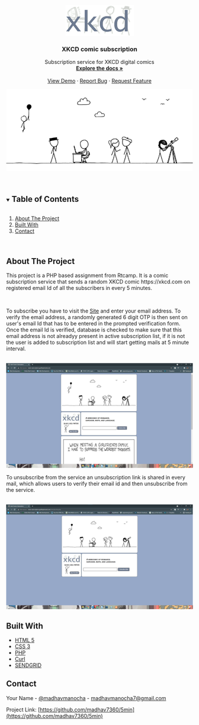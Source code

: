 <!-- PROJECT HEADER -->
<br />
<p align="center">
  <a href="https://github.com/madhav7360/5min">
    <img src="assets/logo.png" alt="Logo">
  </a>

  <h3 align="center">XKCD comic subscription</h3>

  <p align="center">
    Subscription service for XKCD digital comics
    <br />
    <a href="https://github.com/madhav7360/5min"><strong>Explore the docs »</strong></a>
    <br />
    <br />
    <a href="http://xkcd-subscription.gvidhyahostel.com/">View Demo</a>
    ·
    <a href="https://github.com/madhav7360/5min/issues">Report Bug</a>
    ·
    <a href="https://github.com/madhav7360/5min/issues">Request Feature</a>
  </p>
</p>



<!-- TABLE OF CONTENTS -->
<p align="center"><a href="https://github.com/madhav7360/5min">
    <img src="assets/cover.png" alt="banner">
  </a> </p> <br />
  
<details open="open">
  <summary><h2 style="display: inline-block">Table of Contents</h2></summary>
  <ol>
    <li><a href="#about-the-project">About The Project</a></li>
    <li><a href="#built-with">Built With</a></li>  
    <li><a href="#contact">Contact</a></li>    
  </ol>
</details><br />



<!-- ABOUT THE PROJECT -->
## About The Project

<p>This project is a PHP based assignment from Rtcamp. It is a comic subscription service that sends a random XKCD comic https://xkcd.com on registered email Id of all the subscribers in every 5 minutes.</p><br />
<p>To subscribe you have to visit the <a href="http://xkcd-subscription.gvidhyahostel.com/">Site</a> and enter your email address. To verify the email address, a randomly generated 6 digit OTP is then sent on user's email Id that has to be entered in the prompted verification form. Once the email Id is verified, database is checked to make sure that this email address is not alreadyy present in active subscription list, if it is not the user is added to subscription list and will start getting mails at 5 minute interval.</p>  <br />
<img src="assets/subscribe.png" alt="subscribe-page">  <br /> 
<p>To unsubscribe from the service an unsubscription link is shared in every mail, which allows users to verify their email id and then unsubscribe from the service.</p>  <br />
<img src="assets/unsubscribe.png" alt="unsubscribe-page"><br /> 



## Built With

* [HTML 5](https://developer.mozilla.org/en-US/docs/Web/HTML)
* [CSS 3](https://developer.mozilla.org/en-US/docs/Web/CSS)
* [PHP](https://www.php.net/)
* [Curl](https://www.php.net/manual/en/ref.curl.php)
* [SENDGRID](https://sendgrid.com/)<br />



<!-- CONTACT -->
## Contact

Your Name - [@madhavmanocha](https://www.linkedin.com/in/madhavmanocha/) - madhavmanocha7@gmail.com

Project Link: [https://github.com/madhav7360/5min](https://github.com/madhav7360/5min)

